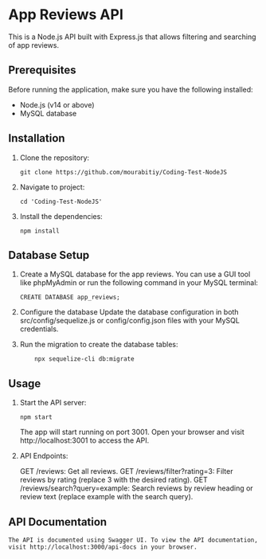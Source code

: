 # App Reviews API

This is a Node.js API built with Express.js that allows filtering and searching of app reviews.

## Prerequisites

Before running the application, make sure you have the following installed:

- Node.js (v14 or above)
- MySQL database

## Installation

1. Clone the repository:

   ```
   git clone https://github.com/mourabitiy/Coding-Test-NodeJS
   ```
2. Navigate to project:
    ```  
    cd 'Coding-Test-NodeJS'
    ```
3. Install the dependencies:
    ```
    npm install
    ```
    
## Database Setup
1. Create a MySQL database for the app reviews. You can use a GUI tool like phpMyAdmin or run the following command in your MySQL terminal:
    ```
    CREATE DATABASE app_reviews;
    ```
2. Configure the database 
    Update the database configuration in both src/config/sequelize.js or config/config.json files with your MySQL credentials.

3. Run the migration to create the database tables:

    ```
        npx sequelize-cli db:migrate
    ```
## Usage

1. Start the API server:
    ```
    npm start
    ```

    The app will start running on port 3001. 
    Open your browser and visit http://localhost:3001 to access the API.


2. API Endpoints:

    GET /reviews: Get all reviews.
    GET /reviews/filter?rating=3: Filter reviews by rating (replace 3 with the desired rating).
    GET /reviews/search?query=example: Search reviews by review heading or review text (replace example with the search query).
    
## API Documentation

    The API is documented using Swagger UI. To view the API documentation, visit http://localhost:3000/api-docs in your browser.

